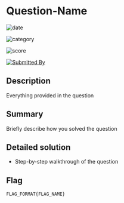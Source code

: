# Question-Name

![date](https://img.shields.io/badge/date-08.08.2021-brightgreen.svg)
<!-- Date you solved the question -->

![category](https://img.shields.io/badge/category-category_name-lightgrey.svg)
<!-- Category of the question -->

![score](https://img.shields.io/badge/score-100/500-blue.svg)
<!-- Score of the question / Max Score possible in any question -->

[![Submitted By](https://img.shields.io/badge/submitted_by-github_id-red)](https://github.com/github_id)
<!-- Your GitHub ID -->

## Description

Everything provided in the question

## Summary

Briefly describe how you solved the question

## Detailed solution

- Step-by-step walkthrough of the question

## Flag

```
FLAG_FORMAT{FLAG_NAME}
```
